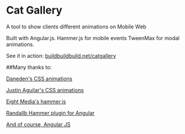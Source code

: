 # Cat Gallery
A tool to show clients different animations on Mobile Web


Built with Angular.js.
Hammer.js for mobile events
TweenMax for modal animations.

See it in action:
[buildbuildbuild.net/catgallery](buildbuildbuild.net/catgallery)




##Many thanks to:

[Daneden's CSS animations](https://github.com/daneden/animate.css)

[Justin Aguilar's CSS animations](http://www.justinaguilar.com/animations/)

[Eight Media's hammer.js](https://github.com/EightMedia/hammer.js/)

[Randallb Hammer plugin for Angular](https://github.com/randallb/angular-hammer)

[And of course, Angular JS](https://github.com/angular)
